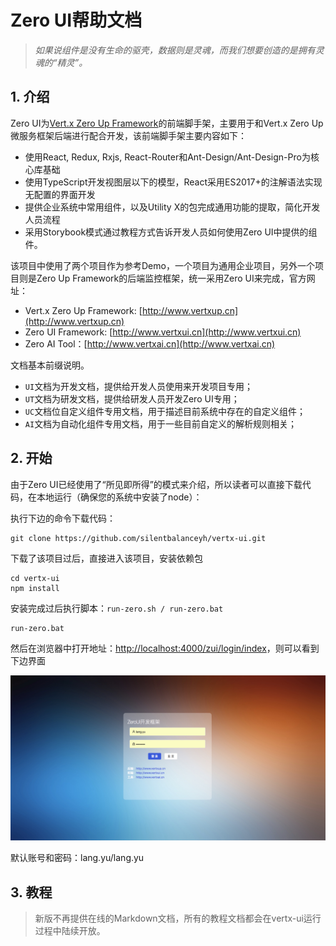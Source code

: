# Zero UI帮助文档

> _如果说组件是没有生命的驱壳，数据则是灵魂，而我们想要创造的是拥有灵魂的“精灵”。_

## 1. 介绍

Zero UI为[Vert.x Zero Up Framework](http://www.vertxup.cn)的前端脚手架，主要用于和Vert.x Zero Up微服务框架后端进行配合开发，该前端脚手架主要内容如下：

* 使用React, Redux, Rxjs, React-Router和Ant-Design/Ant-Design-Pro为核心库基础
* 使用TypeScript开发视图层以下的模型，React采用ES2017+的注解语法实现无配置的界面开发
* 提供企业系统中常用组件，以及Utility X的包完成通用功能的提取，简化开发人员流程
* 采用Storybook模式通过教程方式告诉开发人员如何使用Zero UI中提供的组件。

该项目中使用了两个项目作为参考Demo，一个项目为通用企业项目，另外一个项目则是Zero Up Framework的后端监控框架，统一采用Zero UI来完成，官方网址：

* Vert.x Zero Up Framework: [http://www.vertxup.cn](http://www.vertxup.cn)
* Zero UI Framework: [http://www.vertxui.cn](http://www.vertxui.cn)
* Zero AI Tool：[http://www.vertxai.cn](http://www.vertxai.cn)

文档基本前缀说明。

* `UI`文档为开发文档，提供给开发人员使用来开发项目专用；
* `UT`文档为研发文档，提供给研发人员开发Zero UI专用；
* `UC`文档位自定义组件专用文档，用于描述目前系统中存在的自定义组件；
* `AI`文档为自动化组件专用文档，用于一些目前自定义的解析规则相关；

## 2. 开始

由于Zero UI已经使用了“所见即所得”的模式来介绍，所以读者可以直接下载代码，在本地运行（确保您的系统中安装了node）：

执行下边的命令下载代码：

```
git clone https://github.com/silentbalanceyh/vertx-ui.git
```

下载了该项目过后，直接进入该项目，安装依赖包

```
cd vertx-ui
npm install
```

安装完成过后执行脚本：`run-zero.sh / run-zero.bat`

```
run-zero.bat
```

然后在浏览器中打开地址：[http://localhost:4000/zui/login/index](http://localhost:4000/zui/login/index)，则可以看到下边界面

![](/document/image/login.png)

默认账号和密码：lang.yu/lang.yu

## 3. 教程

> 新版不再提供在线的Markdown文档，所有的教程文档都会在vertx-ui运行过程中陆续开放。



